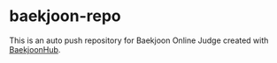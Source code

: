 # baekjoon-repo
This is an auto push repository for Baekjoon Online Judge created with [BaekjoonHub](https://github.com/BaekjoonHub/BaekjoonHub).
